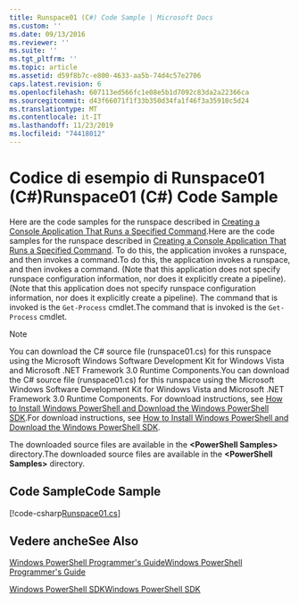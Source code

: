 ```yaml
---
title: Runspace01 (C#) Code Sample | Microsoft Docs
ms.custom: ''
ms.date: 09/13/2016
ms.reviewer: ''
ms.suite: ''
ms.tgt_pltfrm: ''
ms.topic: article
ms.assetid: d59f8b7c-e800-4633-aa5b-74d4c57e2706
caps.latest.revision: 6
ms.openlocfilehash: 607113ed566fc1e08e5b1d7092c83da2a22366ca
ms.sourcegitcommit: d43f66071f1f33b350d34fa1f46f3a35910c5d24
ms.translationtype: MT
ms.contentlocale: it-IT
ms.lasthandoff: 11/23/2019
ms.locfileid: "74418012"
---
```

# <a name="runspace01-c-code-sample"></a><span data-ttu-id="50d0d-102">Codice di esempio di Runspace01 (C#)</span><span class="sxs-lookup"><span data-stu-id="50d0d-102">Runspace01 (C#) Code Sample</span></span>

<span data-ttu-id="50d0d-103">Here are the code samples for the runspace described in [Creating a Console Application That Runs a Specified Command](/dotnet/csharp/programming-guide/inside-a-program/hello-world-your-first-program).</span><span class="sxs-lookup"><span data-stu-id="50d0d-103">Here are the code samples for the runspace described in [Creating a Console Application That Runs a Specified Command](/dotnet/csharp/programming-guide/inside-a-program/hello-world-your-first-program).</span></span> <span data-ttu-id="50d0d-104">To do this, the application invokes a runspace, and then invokes a command.</span><span class="sxs-lookup"><span data-stu-id="50d0d-104">To do this, the application invokes a runspace, and then invokes a command.</span></span> <span data-ttu-id="50d0d-105">(Note that this application does not specify runspace configuration information, nor does it explicitly create a pipeline).</span><span class="sxs-lookup"><span data-stu-id="50d0d-105">(Note that this application does not specify runspace configuration information, nor does it explicitly create a pipeline).</span></span> <span data-ttu-id="50d0d-106">The command that is invoked is the `Get-Process` cmdlet.</span><span class="sxs-lookup"><span data-stu-id="50d0d-106">The command that is invoked is the `Get-Process` cmdlet.</span></span>

> [!NOTE]
> <span data-ttu-id="50d0d-107">You can download the C# source file (runspace01.cs) for this runspace using the Microsoft Windows Software Development Kit for Windows Vista and Microsoft .NET Framework 3.0 Runtime Components.</span><span class="sxs-lookup"><span data-stu-id="50d0d-107">You can download the C# source file (runspace01.cs) for this runspace using the Microsoft Windows Software Development Kit for Windows Vista and Microsoft .NET Framework 3.0 Runtime Components.</span></span> <span data-ttu-id="50d0d-108">For download instructions, see [How to Install Windows PowerShell and Download the Windows PowerShell SDK](/powershell/scripting/developer/installing-the-windows-powershell-sdk).</span><span class="sxs-lookup"><span data-stu-id="50d0d-108">For download instructions, see [How to Install Windows PowerShell and Download the Windows PowerShell SDK](/powershell/scripting/developer/installing-the-windows-powershell-sdk).</span></span>
>
> <span data-ttu-id="50d0d-109">The downloaded source files are available in the **\<PowerShell Samples>** directory.</span><span class="sxs-lookup"><span data-stu-id="50d0d-109">The downloaded source files are available in the **\<PowerShell Samples>** directory.</span></span>

## <a name="code-sample"></a><span data-ttu-id="50d0d-110">Code Sample</span><span class="sxs-lookup"><span data-stu-id="50d0d-110">Code Sample</span></span>

[!code-csharp[Runspace01.cs](../../../../powershell-sdk-samples/SDK-2.0/csharp/Runspace01/Runspace01.cs#L11-L62 "Runspace01.cs")]

## <a name="see-also"></a><span data-ttu-id="50d0d-111">Vedere anche</span><span class="sxs-lookup"><span data-stu-id="50d0d-111">See Also</span></span>

[<span data-ttu-id="50d0d-112">Windows PowerShell Programmer's Guide</span><span class="sxs-lookup"><span data-stu-id="50d0d-112">Windows PowerShell Programmer's Guide</span></span>](./windows-powershell-programmer-s-guide.md)

[<span data-ttu-id="50d0d-113">Windows PowerShell SDK</span><span class="sxs-lookup"><span data-stu-id="50d0d-113">Windows PowerShell SDK</span></span>](../windows-powershell-reference.md)
